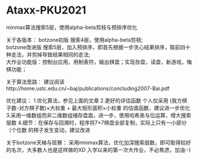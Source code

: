 # Ataxx-PKU2021
minmax算法搜索5层，使用alpha-beta剪枝与预排序优化

关于各版本：
botzone初版 搜索4层，使用alpha-beta剪枝;    
botzone改进版 搜索5层，加入预排序，即首先根据一步贪心结果排序，取前四十种走法，并剪掉导致结果相同的走法;    
大作业功能版：控制台应用，用制表符，输出棋盘；实现存盘，读盘，新游戏，悔棋功能；   

关于算法思路：
建议阅读http://home.ustc.edu.cn/~baj/publications/concluding2007-Bai.pdf

优化建议：
1.优化算法，参见上面的文章
2.更好的评估函数 个人仅采用 (我方棋子数-对方棋子数)×大权重 + 最大矩形面积×小权重 的估值函数，建议进一步优化
3.采用一维数组而非二维数组储存盘面，进一步，使用哈希表与位运算，增大搜索层数
4.细节：在保存与回溯时，程序将7×7棋盘全部复制，实际上只有一小部分（个位数 的棋子发生变动，建议改进

关于botzone天梯与班赛：
采用minmax算法，优化加深搜索层数，即可取得较好的名次，大多数人也是这样做的XD
入学以来的第一次大作业，不必焦虑，加油:-)
